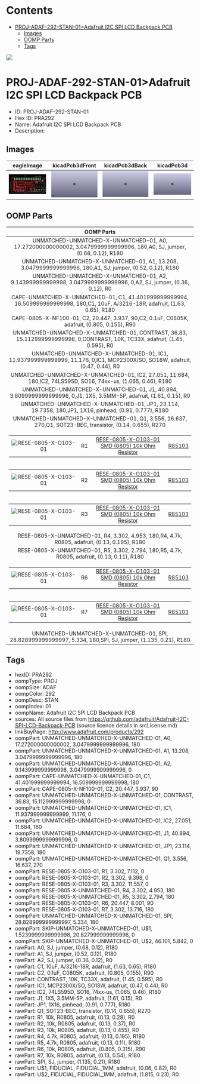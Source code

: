 



Contents
========

* [PROJ-ADAF-292-STAN-01>Adafruit I2C SPI LCD Backpack PCB](#proj-adaf-292-stan-01adafruit-i2c-spi-lcd-backpack-pcb)
	* [Images](#images)
	* [OOMP Parts](#oomp-parts)
	* [Tags](#tags)
  
![][im]
# PROJ-ADAF-292-STAN-01>Adafruit I2C SPI LCD Backpack PCB

- ID: PROJ-ADAF-292-STAN-01
- Hex ID: PRA292
- Name: Adafruit I2C SPI LCD Backpack PCB
- Description: 

## Images
  
  

|eagleImage|kicadPcb3dFront|kicadPcb3dBack|kicadPcb3d|
| :---: | :---: | :---: | :---: |
|[![eagleImage](eagleImage_140.png)](eagleImage_600.png)|[![kicadPcb3dFront](kicadPcb3dFront_140.png)](kicadPcb3dFront_600.png)|[![kicadPcb3dBack](kicadPcb3dBack_140.png)](kicadPcb3dBack_600.png)|[![kicadPcb3d](kicadPcb3d_140.png)](kicadPcb3d_600.png)|

## OOMP Parts
  

|OOMP Parts|
| :---: |
|UNMATCHED-UNMATCHED-X-UNMATCHED-01, A0, 17.272000000000002, 3.0479999999999996, 180,A0, SJ, jumper, (0.68, 0.12), R180|
|UNMATCHED-UNMATCHED-X-UNMATCHED-01, A1, 13.208, 3.0479999999999996, 180,A1, SJ, jumper, (0.52, 0.12), R180|
|UNMATCHED-UNMATCHED-X-UNMATCHED-01, A2, 9.143999999999998, 3.0479999999999996, 0,A2, SJ, jumper, (0.36, 0.12), R0|
|CAPE-UNMATCHED-X-UNMATCHED-01, C1, 41.401999999999994, 16.509999999999998, 180,C1, 10uF, A/3216-18R, adafruit, (1.63, 0.65), R180|
|CAPE-0805-X-NF100-01, C2, 20.447, 3.937, 90,C2, 0.1uF, C0805K, adafruit, (0.805, 0.155), R90|
|UNMATCHED-UNMATCHED-X-UNMATCHED-01, CONTRAST, 36.83, 15.112999999999998, 0,CONTRAST, 10K, TC33X, adafruit, (1.45, 0.595), R0|
|UNMATCHED-UNMATCHED-X-UNMATCHED-01, IC1, 11.937999999999999, 11.176, 0,IC1, MCP2300X/SO, SO18W, adafruit, (0.47, 0.44), R0|
|UNMATCHED-UNMATCHED-X-UNMATCHED-01, IC2, 27.051, 11.684, 180,IC2, 74LS595D, SO16, 74xx-us, (1.065, 0.46), R180|
|UNMATCHED-UNMATCHED-X-UNMATCHED-01, J1, 40.894, 3.8099999999999996, 0,J1, 1X5, 3.5MM-5P, adafruit, (1.61, 0.15), R0|
|UNMATCHED-UNMATCHED-X-UNMATCHED-01, JP1, 23.114, 19.7358, 180,JP1, 1X16, pinhead, (0.91, 0.777), R180|
|UNMATCHED-UNMATCHED-X-UNMATCHED-01, Q1, 3.556, 16.637, 270,Q1, SOT23-BEC, transistor, (0.14, 0.655), R270|
|<table><tr><td>![RESE-0805-X-O103-01](https://raw.githubusercontent.com/oomlout/oomlout_OOMP_parts/main/RESE-0805-X-O103-01/image_140.jpg)</td><td> R1</td><td>[RESE-0805-X-O103-01<br>SMD (0805) 10k Ohm Resistor](https://github.com/oomlout/oomlout_OOMP_parts/tree/main/RESE-0805-X-O103-01/)</td><td>[R85103](https://github.com/oomlout/oomlout_OOMP_parts/tree/main/RESE-0805-X-O103-01/)</td></tr></table>|
|<table><tr><td>![RESE-0805-X-O103-01](https://raw.githubusercontent.com/oomlout/oomlout_OOMP_parts/main/RESE-0805-X-O103-01/image_140.jpg)</td><td> R2</td><td>[RESE-0805-X-O103-01<br>SMD (0805) 10k Ohm Resistor](https://github.com/oomlout/oomlout_OOMP_parts/tree/main/RESE-0805-X-O103-01/)</td><td>[R85103](https://github.com/oomlout/oomlout_OOMP_parts/tree/main/RESE-0805-X-O103-01/)</td></tr></table>|
|<table><tr><td>![RESE-0805-X-O103-01](https://raw.githubusercontent.com/oomlout/oomlout_OOMP_parts/main/RESE-0805-X-O103-01/image_140.jpg)</td><td> R3</td><td>[RESE-0805-X-O103-01<br>SMD (0805) 10k Ohm Resistor](https://github.com/oomlout/oomlout_OOMP_parts/tree/main/RESE-0805-X-O103-01/)</td><td>[R85103](https://github.com/oomlout/oomlout_OOMP_parts/tree/main/RESE-0805-X-O103-01/)</td></tr></table>|
|RESE-0805-X-UNMATCHED-01, R4, 3.302, 4.953, 180,R4, 4.7k, R0805, adafruit, (0.13, 0.195), R180|
|RESE-0805-X-UNMATCHED-01, R5, 3.302, 2.794, 180,R5, 4.7k, R0805, adafruit, (0.13, 0.11), R180|
|<table><tr><td>![RESE-0805-X-O103-01](https://raw.githubusercontent.com/oomlout/oomlout_OOMP_parts/main/RESE-0805-X-O103-01/image_140.jpg)</td><td> R6</td><td>[RESE-0805-X-O103-01<br>SMD (0805) 10k Ohm Resistor](https://github.com/oomlout/oomlout_OOMP_parts/tree/main/RESE-0805-X-O103-01/)</td><td>[R85103](https://github.com/oomlout/oomlout_OOMP_parts/tree/main/RESE-0805-X-O103-01/)</td></tr></table>|
|<table><tr><td>![RESE-0805-X-O103-01](https://raw.githubusercontent.com/oomlout/oomlout_OOMP_parts/main/RESE-0805-X-O103-01/image_140.jpg)</td><td> R7</td><td>[RESE-0805-X-O103-01<br>SMD (0805) 10k Ohm Resistor](https://github.com/oomlout/oomlout_OOMP_parts/tree/main/RESE-0805-X-O103-01/)</td><td>[R85103](https://github.com/oomlout/oomlout_OOMP_parts/tree/main/RESE-0805-X-O103-01/)</td></tr></table>|
|UNMATCHED-UNMATCHED-X-UNMATCHED-01, SPI, 28.828999999999997, 5.334, 180,SPI, SJ, jumper, (1.135, 0.21), R180|

## Tags

- hexID: PRA292
- oompType: PROJ
- oompSize: ADAF
- oompColor: 292
- oompDesc: STAN
- oompIndex: 01
- oompName: Adafruit I2C SPI LCD Backpack PCB
- sources: All source files from https://github.com/adafruit/Adafruit-I2C-SPI-LCD-Backpack-PCB (source licence details in srcLicense.md)
- linkBuyPage: http://www.adafruit.com/products/292
- oompPart: UNMATCHED-UNMATCHED-X-UNMATCHED-01, A0, 17.272000000000002, 3.0479999999999996, 180
- oompPart: UNMATCHED-UNMATCHED-X-UNMATCHED-01, A1, 13.208, 3.0479999999999996, 180
- oompPart: UNMATCHED-UNMATCHED-X-UNMATCHED-01, A2, 9.143999999999998, 3.0479999999999996, 0
- oompPart: CAPE-UNMATCHED-X-UNMATCHED-01, C1, 41.401999999999994, 16.509999999999998, 180
- oompPart: CAPE-0805-X-NF100-01, C2, 20.447, 3.937, 90
- oompPart: UNMATCHED-UNMATCHED-X-UNMATCHED-01, CONTRAST, 36.83, 15.112999999999998, 0
- oompPart: UNMATCHED-UNMATCHED-X-UNMATCHED-01, IC1, 11.937999999999999, 11.176, 0
- oompPart: UNMATCHED-UNMATCHED-X-UNMATCHED-01, IC2, 27.051, 11.684, 180
- oompPart: UNMATCHED-UNMATCHED-X-UNMATCHED-01, J1, 40.894, 3.8099999999999996, 0
- oompPart: UNMATCHED-UNMATCHED-X-UNMATCHED-01, JP1, 23.114, 19.7358, 180
- oompPart: UNMATCHED-UNMATCHED-X-UNMATCHED-01, Q1, 3.556, 16.637, 270
- oompPart: RESE-0805-X-O103-01, R1, 3.302, 7.112, 0
- oompPart: RESE-0805-X-O103-01, R2, 3.302, 9.398, 0
- oompPart: RESE-0805-X-O103-01, R3, 3.302, 11.557, 0
- oompPart: RESE-0805-X-UNMATCHED-01, R4, 3.302, 4.953, 180
- oompPart: RESE-0805-X-UNMATCHED-01, R5, 3.302, 2.794, 180
- oompPart: RESE-0805-X-O103-01, R6, 20.447, 8.001, 90
- oompPart: RESE-0805-X-O103-01, R7, 3.302, 13.716, 180
- oompPart: UNMATCHED-UNMATCHED-X-UNMATCHED-01, SPI, 28.828999999999997, 5.334, 180
- oompPart: SKIP-UNMATCHED-X-UNMATCHED-01, U$1, 1.5239999999999998, 20.827999999999996, 0
- oompPart: SKIP-UNMATCHED-X-UNMATCHED-01, U$2, 46.101, 5.842, 0
- rawPart: A0, SJ, jumper, (0.68, 0.12), R180
- rawPart: A1, SJ, jumper, (0.52, 0.12), R180
- rawPart: A2, SJ, jumper, (0.36, 0.12), R0
- rawPart: C1, 10uF, A/3216-18R, adafruit, (1.63, 0.65), R180
- rawPart: C2, 0.1uF, C0805K, adafruit, (0.805, 0.155), R90
- rawPart: CONTRAST, 10K, TC33X, adafruit, (1.45, 0.595), R0
- rawPart: IC1, MCP2300X/SO, SO18W, adafruit, (0.47, 0.44), R0
- rawPart: IC2, 74LS595D, SO16, 74xx-us, (1.065, 0.46), R180
- rawPart: J1, 1X5, 3.5MM-5P, adafruit, (1.61, 0.15), R0
- rawPart: JP1, 1X16, pinhead, (0.91, 0.777), R180
- rawPart: Q1, SOT23-BEC, transistor, (0.14, 0.655), R270
- rawPart: R1, 10k, R0805, adafruit, (0.13, 0.28), R0
- rawPart: R2, 10k, R0805, adafruit, (0.13, 0.37), R0
- rawPart: R3, 10k, R0805, adafruit, (0.13, 0.455), R0
- rawPart: R4, 4.7k, R0805, adafruit, (0.13, 0.195), R180
- rawPart: R5, 4.7k, R0805, adafruit, (0.13, 0.11), R180
- rawPart: R6, 10k, R0805, adafruit, (0.805, 0.315), R90
- rawPart: R7, 10k, R0805, adafruit, (0.13, 0.54), R180
- rawPart: SPI, SJ, jumper, (1.135, 0.21), R180
- rawPart: U$1, FIDUCIAL, FIDUCIAL_1MM, adafruit, (0.06, 0.82), R0
- rawPart: U$2, FIDUCIAL, FIDUCIAL_1MM, adafruit, (1.815, 0.23), R0



[im]: kicadPcb3d_450.png
